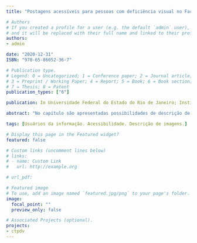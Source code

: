 ```yaml
---
title: "Postagens acessíveis para pessoas com deficiência visual no Facebook e no Instagram"

# Authors
# If you created a profile for a user (e.g. the default `admin` user), write the username (folder name) here 
# and it will be replaced with their full name and linked to their profile.
authors:
- admin

date: "2020-12-31"
ISBN: "978-65-86052-36-7"

# Publication type.
# Legend: 0 = Uncategorized; 1 = Conference paper; 2 = Journal article;
# 3 = Preprint / Working Paper; 4 = Report; 5 = Book; 6 = Book section;
# 7 = Thesis; 8 = Patent
publication_types: ["6"]

publication: In Universidade Federal do Estado do Rio de Janeiro; Instituto Brasil Social (Org.). *Observatório Fluminense de políticas públicas em defesa da pessoa com deficiência - trajetórias de pesquisas.* Rio de Janeiro - Gramma Livraria e Editora, p. 115-124

abstract: "No capítulo são apresentadas possibilidades de descrição de imagens, por meio dos textos alternativos, visando tornar as publicações no Facebook e Instagram mais acessíveis para usuários de leitores de tela, muitos deles, pessoas cegas."

tags: [Usuários da informação. Acessibilidade. Descrição de imagens.]

# Display this page in the Featured widget?
featured: false

# Custom links (uncomment lines below)
# links:
# - name: Custom Link
#   url: http://example.org

# url_pdf: 

# Featured image
# To use, add an image named `featured.jpg/png` to your page's folder. 
image:
  focal_point: ""
  preview_only: false

# Associated Projects (optional).
projects:
- ctpdv
---
```

